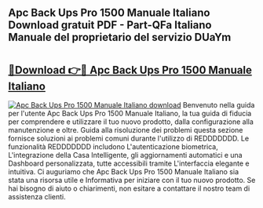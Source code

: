 ## Apc Back Ups Pro 1500 Manuale Italiano Download gratuit PDF - Part-QFa Italiano Manuale del proprietario del servizio DUaYm

# <h2><a href="http://dffl3b5.blite.top/?on=Apc+Back+Ups+Pro+1500+Manuale+Italiano">🔗Download 👉🔴 Apc Back Ups Pro 1500 Manuale Italiano</a></h2>

[![Apc Back Ups Pro 1500 Manuale Italiano download](https://i.imgur.com/lujVjoI.png)](http://dffl3b5.blite.top/?on=Apc+Back+Ups+Pro+1500+Manuale+Italiano)
Benvenuto nella guida per l'utente Apc Back Ups Pro 1500 Manuale Italiano, la tua guida di fiducia per comprendere e utilizzare il tuo nuovo prodotto, dalla configurazione alla manutenzione e oltre. Guida alla risoluzione dei problemi questa sezione fornisce soluzioni ai problemi comuni durante l'utilizzo di REDDDDDDD. Le funzionalità REDDDDDDD includono L'autenticazione biometrica, L'integrazione della Casa Intelligente, gli aggiornamenti automatici e una Dashboard personalizzata, tutte accessibili tramite L'interfaccia elegante e intuitiva. Ci auguriamo che Apc Back Ups Pro 1500 Manuale Italiano sia stata una risorsa utile e Informativa per iniziare con il tuo nuovo prodotto. Se hai bisogno di aiuto o chiarimenti, non esitare a contattare il nostro team di assistenza clienti.
